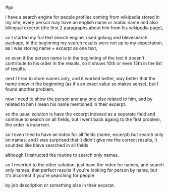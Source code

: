 #go

I have a search engine for people profiles coming from wikipedia stored in my site, every person may have an english name or arabic name and also bilingual excerpt (the first 2 paragraphs about him from his wikipedia page),


so I started my full text search engine, used golang and blevesearch package, in the beginning my search results were not up to my expectation, as I was storing name + excerpt as one text,

so even if the person name is in the beginning of the text it doesn't contribute to his order in the results, so it shows 10th or even 15th in the list of results.


next I tried to store names only, and it worked better, way better that the name show in the beginning (as it's an exact value so makes sense), but I found another problem,

now I need to show the person and any one else related to him, and by related to him I mean his name mentioned in their excerpt.


so the usual solution is have the excerpt indexed as a separate field and continue to search on all fields, but I went back againg to the first problem, the order is incorrect.


so I even tried to have an index for all fields (name, excerpt) but search only on names, and I was surprised that it didn't give me the correct results, it sounded like bleve searched in all fields

although I instructed the routine to search only names.

so I reverted to the other solution, just have the index for names, and search only names, that perfect results if you're looking for person by name, but it's incorrect if you're searching for people

by job description or something else in their excerpt.
